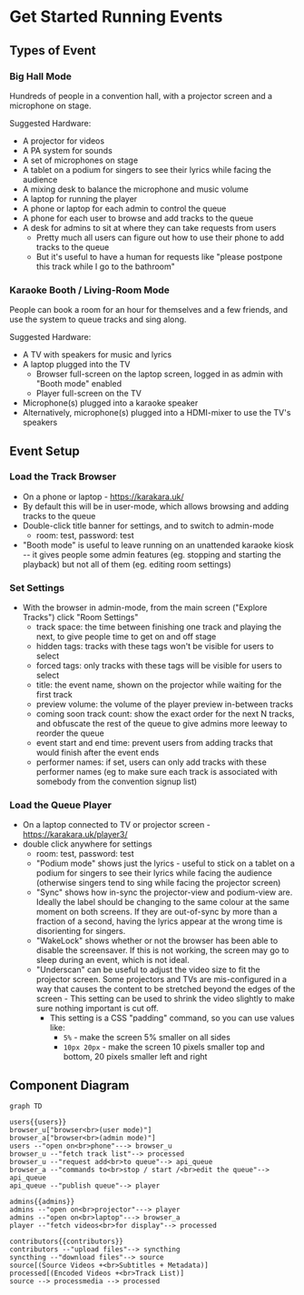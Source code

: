 # Get Started Running Events

## Types of Event

### Big Hall Mode
Hundreds of people in a convention hall, with a projector screen and a microphone on stage.

Suggested Hardware:
* A projector for videos
* A PA system for sounds
* A set of microphones on stage
* A tablet on a podium for singers to see their lyrics while facing the audience
* A mixing desk to balance the microphone and music volume
* A laptop for running the player
* A phone or laptop for each admin to control the queue
* A phone for each user to browse and add tracks to the queue
* A desk for admins to sit at where they can take requests from users
  * Pretty much all users can figure out how to use their phone to add tracks to the queue
  * But it's useful to have a human for requests like "please postpone this track while I go to the bathroom"

### Karaoke Booth / Living-Room Mode
People can book a room for an hour for themselves and a few friends, and use the system to queue tracks and sing along.

Suggested Hardware:
* A TV with speakers for music and lyrics
* A laptop plugged into the TV
  * Browser full-screen on the laptop screen, logged in as admin with "Booth mode" enabled
  * Player full-screen on the TV
* Microphone(s) plugged into a karaoke speaker
* Alternatively, microphone(s) plugged into a HDMI-mixer to use the TV's speakers


## Event Setup

### Load the Track Browser
* On a phone or laptop - https://karakara.uk/
* By default this will be in user-mode, which allows browsing and adding tracks to the queue
* Double-click title banner for settings, and to switch to admin-mode
  * room: test, password: test
* "Booth mode" is useful to leave running on an unattended karaoke kiosk -- it gives people some admin features (eg. stopping and starting the playback) but not all of them (eg. editing room settings)

### Set Settings
* With the browser in admin-mode, from the main screen ("Explore Tracks") click "Room Settings"
  * track space: the time between finishing one track and playing the next, to give people time to get on and off stage
  * hidden tags: tracks with these tags won't be visible for users to select
  * forced tags: only tracks with these tags will be visible for users to select
  * title: the event name, shown on the projector while waiting for the first track
  * preview volume: the volume of the player preview in-between tracks
  * coming soon track count: show the exact order for the next N tracks, and obfuscate the rest of the queue to give admins more leeway to reorder the queue
  * event start and end time: prevent users from adding tracks that would finish after the event ends
  * performer names: if set, users can only add tracks with these performer names (eg to make sure each track is associated with somebody from the convention signup list)

### Load the Queue Player
* On a laptop connected to TV or projector screen - https://karakara.uk/player3/
* double click anywhere for settings
  * room: test, password: test
  * "Podium mode" shows just the lyrics - useful to stick on a tablet on a podium for singers to see their lyrics while facing the audience (otherwise singers tend to sing while facing the projector screen)
  * "Sync" shows how in-sync the projector-view and podium-view are. Ideally the label should be changing to the same colour at the same moment on both screens. If they are out-of-sync by more than a fraction of a second, having the lyrics appear at the wrong time is disorienting for singers.
  * "WakeLock" shows whether or not the browser has been able to disable the screensaver. If this is not working, the screen may go to sleep during an event, which is not ideal.
  * "Underscan" can be useful to adjust the video size to fit the projector screen. Some projectors and TVs are mis-configured in a way that causes the content to be stretched beyond the edges of the screen - This setting can be used to shrink the video slightly to make sure nothing important is cut off.
    * This setting is a CSS "padding" command, so you can use values like:
      * `5%` - make the screen 5% smaller on all sides
      * `10px 20px` - make the screen 10 pixels smaller top and bottom, 20 pixels smaller left and right


## Component Diagram

```mermaid
graph TD

users{{users}}
browser_u["browser<br>(user mode)"]
browser_a["browser<br>(admin mode)"]
users --"open on<br>phone"---> browser_u
browser_u --"fetch track list"--> processed
browser_u --"request add<br>to queue"--> api_queue
browser_a --"commands to<br>stop / start /<br>edit the queue"--> api_queue
api_queue --"publish queue"--> player

admins{{admins}}
admins --"open on<br>projector"---> player
admins --"open on<br>laptop"---> browser_a
player --"fetch videos<br>for display"--> processed

contributors{{contributors}}
contributors --"upload files"--> syncthing
syncthing --"download files"--> source
source[(Source Videos +<br>Subtitles + Metadata)]
processed[(Encoded Videos +<br>Track List)]
source --> processmedia --> processed
```
